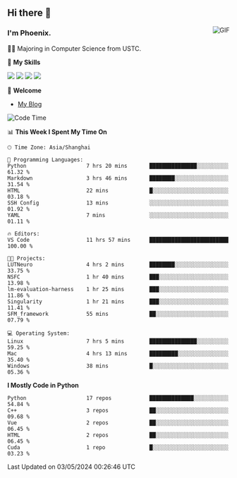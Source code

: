 ## Hi there 👋
<img align="right" alt="GIF" src="https://raw.githubusercontent.com/JoeyBling/JoeyBling/master/pic/pusheencode.gif" />

### I'm Phoenix.

👨‍🎓 Majoring in Computer Science from USTC.

🌟 **My Skills**

![](https://img.shields.io/badge/-Python-3e74a2?style=flat-square&logo=Python&logoColor=fff)
![](https://img.shields.io/badge/-C++-9f62a5?style=flat&logo=cplusplus&logoColor=white)
![](https://img.shields.io/badge/-Linux-185886?style=flat-square&logo=Linux&logoColor=fff)
![](https://img.shields.io/badge/-Rust-ff4136?style=flat-square&logo=Rust&logoColor=fff)

💬 **Welcome**

- [My Blog](https://ysy-phoenix.github.io/)

<!--START_SECTION:waka-->
![Code Time](http://img.shields.io/badge/Code%20Time-723%20hrs%2044%20mins-blue)

📊 **This Week I Spent My Time On** 

```text
🕑︎ Time Zone: Asia/Shanghai

💬 Programming Languages: 
Python                   7 hrs 20 mins       ███████████████░░░░░░░░░░   61.32 % 
Markdown                 3 hrs 46 mins       ████████░░░░░░░░░░░░░░░░░   31.54 % 
HTML                     22 mins             █░░░░░░░░░░░░░░░░░░░░░░░░   03.18 % 
SSH Config               13 mins             ░░░░░░░░░░░░░░░░░░░░░░░░░   01.92 % 
YAML                     7 mins              ░░░░░░░░░░░░░░░░░░░░░░░░░   01.11 % 

🔥 Editors: 
VS Code                  11 hrs 57 mins      █████████████████████████   100.00 % 

🐱‍💻 Projects: 
LUTNeuro                 4 hrs 2 mins        ████████░░░░░░░░░░░░░░░░░   33.75 % 
NSFC                     1 hr 40 mins        ███░░░░░░░░░░░░░░░░░░░░░░   13.98 % 
lm-evaluation-harness    1 hr 25 mins        ███░░░░░░░░░░░░░░░░░░░░░░   11.86 % 
Singularity              1 hr 21 mins        ███░░░░░░░░░░░░░░░░░░░░░░   11.41 % 
SFM_framework            55 mins             ██░░░░░░░░░░░░░░░░░░░░░░░   07.79 % 

💻 Operating System: 
Linux                    7 hrs 5 mins        ███████████████░░░░░░░░░░   59.25 % 
Mac                      4 hrs 13 mins       █████████░░░░░░░░░░░░░░░░   35.40 % 
Windows                  38 mins             █░░░░░░░░░░░░░░░░░░░░░░░░   05.36 % 
```

**I Mostly Code in Python** 

```text
Python                   17 repos            ██████████████░░░░░░░░░░░   54.84 % 
C++                      3 repos             ██░░░░░░░░░░░░░░░░░░░░░░░   09.68 % 
Vue                      2 repos             ██░░░░░░░░░░░░░░░░░░░░░░░   06.45 % 
HTML                     2 repos             ██░░░░░░░░░░░░░░░░░░░░░░░   06.45 % 
Cuda                     1 repo              █░░░░░░░░░░░░░░░░░░░░░░░░   03.23 % 
```




 Last Updated on 03/05/2024 00:26:46 UTC
<!--END_SECTION:waka-->

<!--
**ysy-phoenix/ysy-phoenix** is a ✨ _special_ ✨ repository because its `README.md` (this file) appears on your GitHub profile.

Here are some ideas to get you started:

- 🔭 I’m currently working on ...
- 🌱 I’m currently learning ...
- 👯 I’m looking to collaborate on ...
- 🤔 I’m looking for help with ...
- 💬 Ask me about ...
- 📫 How to reach me: ...
- 😄 Pronouns: ...
- ⚡ Fun fact: ...
-->
